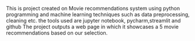 This is project created on Movie recommendations system using python programming and machine learning techniques such as data preprocessing, cleaning etc.
the tools used are jupyter notebook, pycharm,streamlit and github
The project outputs a web page in which it showcases a 5 movie recommendations based on our selection.
